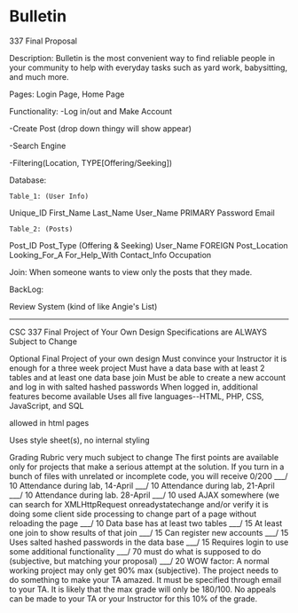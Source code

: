 # Bulletin

337 Final Proposal

Description: Bulletin is the most convenient way to find reliable people in your community to help with everyday tasks such as yard work, babysitting, and much more.

Pages: Login Page, Home Page

Functionality:
-Log in/out and Make Account

-Create Post (drop down thingy will show appear)

-Search Engine

-Filtering(Location, TYPE[Offering/Seeking])

Database: 

	Table_1: (User Info)
	
Unique_ID
First_Name
Last_Name
User_Name PRIMARY
Password
Email

	Table_2: (Posts)

Post_ID
Post_Type (Offering & Seeking)
User_Name FOREIGN
Post_Location
Looking_For_A
For_Help_With
Contact_Info
Occupation



Join: 
When someone wants to view only the posts that they made.
 
	
BackLog: 

Review System (kind of like Angie's List)



______________________________________________________________________________

CSC 337 Final Project of Your Own Design
Specifications are ALWAYS Subject to Change

Optional Final Project of your own design
Must convince your Instructor it is enough for a three week project
Must have a data base with at least 2 tables and at least one data base join
Must be able to create a new account and log in with salted hashed passwords
When logged in, additional features become available
Uses all five languages--HTML, PHP, CSS, JavaScript, and SQL
 <script> JavaScript </script> allowed in html pages
Uses style sheet(s), no internal styling

Grading Rubric very much subject to change
The first points are available only for projects that make a serious attempt at the solution.  If you turn in a bunch of files with unrelated or incomplete code, you will receive 0/200
___/ 10 Attendance during lab, 14-April
___/ 10 Attendance during lab, 21-April
___/ 10 Attendance during lab. 28-April
___/ 10  used AJAX somewhere (we can search for XMLHttpRequest onreadystatechange 
          	and/or verify it is doing some client side processing to change part of a page 
          	without reloading the page
___/ 10 Data base has at least two tables 
___/ 15 At least one join to show results of that join
___/ 15 Can register new accounts
___/ 15 Uses salted hashed passwords in the data base
___/ 15 Requires login to use some additional functionality
___/ 70 must do what is supposed to do (subjective, but matching your proposal)
___/ 20  WOW factor: A normal working project may only get 90% max (subjective).  The project needs to do something to make your TA amazed.  It must be specified through email to your TA. It is likely that the max grade will only be 180/100.  No appeals can be made to your TA or your Instructor for this 10% of the grade.

